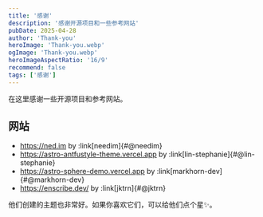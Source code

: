 ```yaml
---
title: '感谢'
description: '感谢开源项目和一些参考网站'
pubDate: 2025-04-28
author: 'Thank-you'
heroImage: 'Thank-you.webp'
ogImage: 'Thank-you.webp'
heroImageAspectRatio: '16/9'
recommend: false
tags: ['感谢']
---
```


在这里感谢一些开源项目和参考网站。

## 网站

- https://ned.im by :link[needim]{#@needim}
- https://astro-antfustyle-theme.vercel.app by :link[lin-stephanie]{#@lin-stephanie}
- https://astro-sphere-demo.vercel.app by :link[markhorn-dev]{#@markhorn-dev}
- https://enscribe.dev/ by :link[jktrn]{#@jktrn}

他们创建的主题也非常好。如果你喜欢它们，可以给他们点个星✨。
